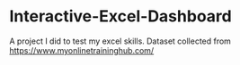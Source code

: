 # Interactive-Excel-Dashboard
A project I did to test my excel skills. Dataset collected from https://www.myonlinetraininghub.com/
